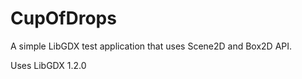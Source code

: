 CupOfDrops
==========

A simple LibGDX test application that uses Scene2D and Box2D API.

Uses LibGDX 1.2.0
